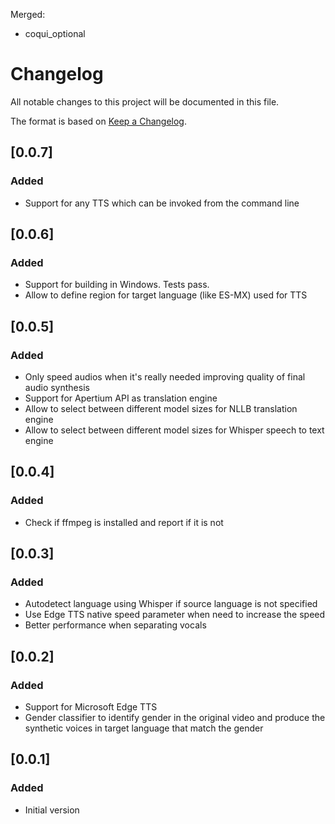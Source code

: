 Merged:
- coqui_optional

# Changelog

All notable changes to this project will be documented in this file.

The format is based on [Keep a Changelog](https://keepachangelog.com/en/1.0.0/).

## [0.0.7]

### Added
- Support for any TTS which can be invoked from the command line

## [0.0.6]

### Added
- Support for building in Windows. Tests pass.
- Allow to define region for target language (like ES-MX) used for TTS

## [0.0.5]

### Added

- Only speed audios when it's really needed improving quality of final audio synthesis
- Support for Apertium API as translation engine
- Allow to select between different model sizes for NLLB translation engine
- Allow to select between different model sizes for Whisper speech to text engine

## [0.0.4]

### Added

- Check if ffmpeg is installed and report if it is not

## [0.0.3]

### Added

- Autodetect language using Whisper if source language is not specified
- Use Edge TTS native speed parameter when need to increase the speed
- Better performance when separating vocals

## [0.0.2]

### Added

- Support for Microsoft Edge TTS
- Gender classifier to identify gender in the original video and produce the synthetic voices in target language that match the gender

## [0.0.1]

### Added
- Initial version
